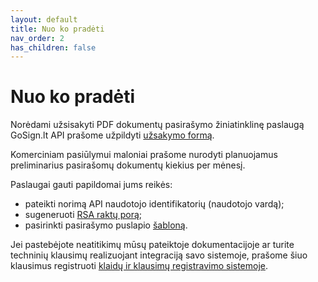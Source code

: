 ```yaml
---
layout: default
title: Nuo ko pradėti
nav_order: 2
has_children: false
---
```


# Nuo ko pradėti

Norėdami užsisakyti PDF dokumentų pasirašymo žiniatinklinę paslaugą GoSign.lt API prašome užpildyti [užsakymo formą](https://www.elektroninis.lt/lt/verslui/nid-580).

Komerciniam pasiūlymui maloniai prašome nurodyti planuojamus preliminarius pasirašomų dokumentų kiekius per mėnesį.

Paslaugai gauti papildomai jums reikės:
- pateikti norimą API naudotojo identifikatorių (naudotojo vardą);
- sugeneruoti [RSA raktų porą](key-generation.md);
- pasirinkti pasirašymo puslapio [šabloną](sign-templates.md).

Jei pastebėjote neatitikimų mūsų pateiktoje dokumentacijoje ar turite techninių klausimų realizuojant integraciją savo sistemoje, prašome šiuo klausimus registruoti [klaidų ir klausimų registravimo sistemoje](https://github.com/registrucentras/gosign-api-integration/issues).
